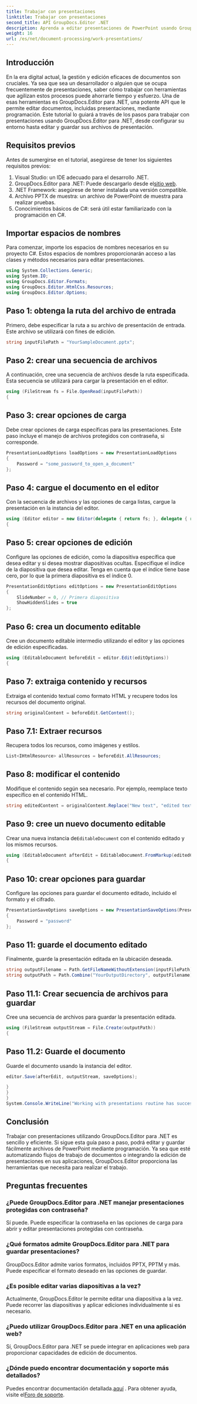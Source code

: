 ```yaml
---
title: Trabajar con presentaciones
linktitle: Trabajar con presentaciones
second_title: API GroupDocs.Editor .NET
description: Aprenda a editar presentaciones de PowerPoint usando GroupDocs.Editor para .NET. Siga esta guía paso a paso para agilizar el proceso de edición de documentos.
weight: 16
url: /es/net/document-processing/work-presentations/
---
```

## Introducción
En la era digital actual, la gestión y edición eficaces de documentos son cruciales. Ya sea que sea un desarrollador o alguien que se ocupa frecuentemente de presentaciones, saber cómo trabajar con herramientas que agilizan estos procesos puede ahorrarle tiempo y esfuerzo. Una de esas herramientas es GroupDocs.Editor para .NET, una potente API que le permite editar documentos, incluidas presentaciones, mediante programación. Este tutorial lo guiará a través de los pasos para trabajar con presentaciones usando GroupDocs.Editor para .NET, desde configurar su entorno hasta editar y guardar sus archivos de presentación.
## Requisitos previos
Antes de sumergirse en el tutorial, asegúrese de tener los siguientes requisitos previos:
1. Visual Studio: un IDE adecuado para el desarrollo .NET.
2.  GroupDocs.Editor para .NET: Puede descargarlo desde el[sitio web](https://releases.groupdocs.com/editor/net/).
3. .NET Framework: asegúrese de tener instalada una versión compatible.
4. Archivo PPTX de muestra: un archivo de PowerPoint de muestra para realizar pruebas.
5. Conocimientos básicos de C#: será útil estar familiarizado con la programación en C#.
## Importar espacios de nombres
Para comenzar, importe los espacios de nombres necesarios en su proyecto C#. Estos espacios de nombres proporcionarán acceso a las clases y métodos necesarios para editar presentaciones.
```csharp
using System.Collections.Generic;
using System.IO;
using GroupDocs.Editor.Formats;
using GroupDocs.Editor.HtmlCss.Resources;
using GroupDocs.Editor.Options;
```
## Paso 1: obtenga la ruta del archivo de entrada
Primero, debe especificar la ruta a su archivo de presentación de entrada. Este archivo se utilizará con fines de edición.
```csharp
string inputFilePath = "YourSampleDocument.pptx";
```
## Paso 2: crear una secuencia de archivos
A continuación, cree una secuencia de archivos desde la ruta especificada. Esta secuencia se utilizará para cargar la presentación en el editor.
```csharp
using (FileStream fs = File.OpenRead(inputFilePath))
{
```
## Paso 3: crear opciones de carga
Debe crear opciones de carga específicas para las presentaciones. Este paso incluye el manejo de archivos protegidos con contraseña, si corresponde.

```csharp
PresentationLoadOptions loadOptions = new PresentationLoadOptions
{
    Password = "some_password_to_open_a_document"
};
```
## Paso 4: cargue el documento en el editor
Con la secuencia de archivos y las opciones de carga listas, cargue la presentación en la instancia del editor.
```csharp
using (Editor editor = new Editor(delegate { return fs; }, delegate { return loadOptions; }))
{
```
## Paso 5: crear opciones de edición
Configure las opciones de edición, como la diapositiva específica que desea editar y si desea mostrar diapositivas ocultas.
Especifique el índice de la diapositiva que desea editar. Tenga en cuenta que el índice tiene base cero, por lo que la primera diapositiva es el índice 0.
```csharp
PresentationEditOptions editOptions = new PresentationEditOptions
{
    SlideNumber = 0, // Primera diapositiva
    ShowHiddenSlides = true
};
```
## Paso 6: crea un documento editable
Cree un documento editable intermedio utilizando el editor y las opciones de edición especificadas.
```csharp
using (EditableDocument beforeEdit = editor.Edit(editOptions))
{
```
## Paso 7: extraiga contenido y recursos
Extraiga el contenido textual como formato HTML y recupere todos los recursos del documento original.
```csharp
string originalContent = beforeEdit.GetContent();
```
## Paso 7.1: Extraer recursos
Recupera todos los recursos, como imágenes y estilos.
```csharp
List<IHtmlResource> allResources = beforeEdit.AllResources;
```
## Paso 8: modificar el contenido
Modifique el contenido según sea necesario. Por ejemplo, reemplace texto específico en el contenido HTML.
```csharp
string editedContent = originalContent.Replace("New text", "edited text");
```
## Paso 9: cree un nuevo documento editable
 Crear una nueva instancia de`EditableDocument` con el contenido editado y los mismos recursos.
```csharp
using (EditableDocument afterEdit = EditableDocument.FromMarkup(editedContent, allResources))
{
```
## Paso 10: crear opciones para guardar
Configure las opciones para guardar el documento editado, incluido el formato y el cifrado.
```csharp
PresentationSaveOptions saveOptions = new PresentationSaveOptions(PresentationFormats.Pptm)
{
    Password = "password"
};
```
## Paso 11: guarde el documento editado
Finalmente, guarde la presentación editada en la ubicación deseada.

```csharp
string outputFilename = Path.GetFileNameWithoutExtension(inputFilePath) + "." + saveOptions.OutputFormat.Extension;
string outputPath = Path.Combine("YourOutputDirectory", outputFilename);
```
## Paso 11.1: Crear secuencia de archivos para guardar
Cree una secuencia de archivos para guardar la presentación editada.
```csharp
using (FileStream outputStream = File.Create(outputPath))
{
```
## Paso 11.2: Guarde el documento
Guarde el documento usando la instancia del editor.
```csharp
editor.Save(afterEdit, outputStream, saveOptions);
```
```csharp
}
}
}
System.Console.WriteLine("Working with presentations routine has successfully finished");
```
## Conclusión
Trabajar con presentaciones utilizando GroupDocs.Editor para .NET es sencillo y eficiente. Si sigue esta guía paso a paso, podrá editar y guardar fácilmente archivos de PowerPoint mediante programación. Ya sea que esté automatizando flujos de trabajo de documentos o integrando la edición de presentaciones en sus aplicaciones, GroupDocs.Editor proporciona las herramientas que necesita para realizar el trabajo.
## Preguntas frecuentes
### ¿Puede GroupDocs.Editor para .NET manejar presentaciones protegidas con contraseña?
Sí puede. Puede especificar la contraseña en las opciones de carga para abrir y editar presentaciones protegidas con contraseña.
### ¿Qué formatos admite GroupDocs.Editor para .NET para guardar presentaciones?
GroupDocs.Editor admite varios formatos, incluidos PPTX, PPTM y más. Puede especificar el formato deseado en las opciones de guardar.
### ¿Es posible editar varias diapositivas a la vez?
Actualmente, GroupDocs.Editor le permite editar una diapositiva a la vez. Puede recorrer las diapositivas y aplicar ediciones individualmente si es necesario.
### ¿Puedo utilizar GroupDocs.Editor para .NET en una aplicación web?
Sí, GroupDocs.Editor para .NET se puede integrar en aplicaciones web para proporcionar capacidades de edición de documentos.
### ¿Dónde puedo encontrar documentación y soporte más detallados?
 Puedes encontrar documentación detallada.[aquí](https://tutorials.groupdocs.com/editor/net/) . Para obtener ayuda, visite el[Foro de soporte](https://forum.groupdocs.com/c/editor/20).